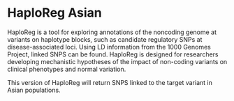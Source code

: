 # HaploReg Asian

HaploReg is a tool for exploring annotations of the noncoding genome at variants on haplotype blocks,
such as candidate regulatory SNPs at disease-associated loci. Using LD information from the 1000 
Genomes Project, linked SNPS can be found. HaploReg is designed for researchers developing mechanistic 
hypotheses of the impact of non-coding variants on clinical phenotypes and normal variation.

This version of HaploReg will return SNPS linked to the target variant in Asian populations.

